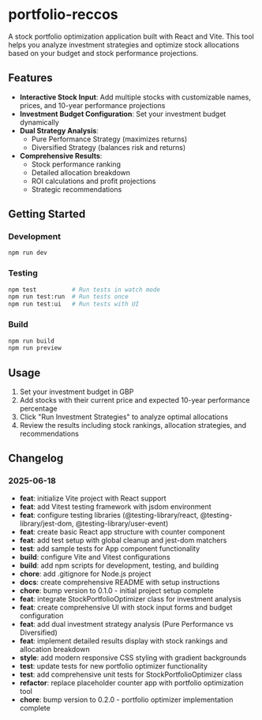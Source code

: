 # portfolio-reccos

A stock portfolio optimization application built with React and Vite. This tool helps you analyze investment strategies and optimize stock allocations based on your budget and stock performance projections.

## Features

- **Interactive Stock Input**: Add multiple stocks with customizable names, prices, and 10-year performance projections
- **Investment Budget Configuration**: Set your investment budget dynamically
- **Dual Strategy Analysis**:
  - Pure Performance Strategy (maximizes returns)
  - Diversified Strategy (balances risk and returns)
- **Comprehensive Results**:
  - Stock performance ranking
  - Detailed allocation breakdown
  - ROI calculations and profit projections
  - Strategic recommendations

## Getting Started

### Development

```bash
npm run dev
```

### Testing

```bash
npm test          # Run tests in watch mode
npm run test:run  # Run tests once
npm run test:ui   # Run tests with UI
```

### Build

```bash
npm run build
npm run preview
```

## Usage

1. Set your investment budget in GBP
2. Add stocks with their current price and expected 10-year performance percentage
3. Click "Run Investment Strategies" to analyze optimal allocations
4. Review the results including stock rankings, allocation strategies, and recommendations

## Changelog

### 2025-06-18

- **feat**: initialize Vite project with React support
- **feat**: add Vitest testing framework with jsdom environment
- **feat**: configure testing libraries (@testing-library/react, @testing-library/jest-dom, @testing-library/user-event)
- **feat**: create basic React app structure with counter component
- **feat**: add test setup with global cleanup and jest-dom matchers
- **test**: add sample tests for App component functionality
- **build**: configure Vite and Vitest configurations
- **build**: add npm scripts for development, testing, and building
- **chore**: add .gitignore for Node.js project
- **docs**: create comprehensive README with setup instructions
- **chore**: bump version to 0.1.0 - initial project setup complete
- **feat**: integrate StockPortfolioOptimizer class for investment analysis
- **feat**: create comprehensive UI with stock input forms and budget configuration
- **feat**: add dual investment strategy analysis (Pure Performance vs Diversified)
- **feat**: implement detailed results display with stock rankings and allocation breakdown
- **style**: add modern responsive CSS styling with gradient backgrounds
- **test**: update tests for new portfolio optimizer functionality
- **test**: add comprehensive unit tests for StockPortfolioOptimizer class
- **refactor**: replace placeholder counter app with portfolio optimization tool
- **chore**: bump version to 0.2.0 - portfolio optimizer implementation complete
